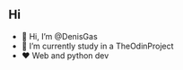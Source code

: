 ## Hi
- 👋 Hi, I’m @DenisGas
- 🌱 I’m currently study in a TheOdinProject
- ❤️ Web and python dev
<!---
## ME
<a href='https://svgshare.com/s/Vtv' ><img src='https://svgshare.com/i/Vtv.svg' title='DenGas-ico' /></a>

DenisGas/DenisGas is a ✨ special ✨ repository because its `README.md` (this file) appears on your GitHub profile.
You can click the Preview link to take a look at your changes.
--->
